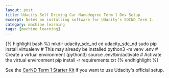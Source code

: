 ```yaml
---
layout: post
title: Udacity Self Driving Car Nanodegree Term 1 Dev Setup
excerpt: Notes on installing software for Udacity's SDCND Term 1.
category: machine learning
tags: [machine learning]
---
```


{% highlight bash %}
mkdir udacity_sdc_nd
cd udacity_sdc_nd
sudo pip install virtualenv      # This may already be installed
python3 -m venv .env             # Create a virtual environment (python3)
source .env/bin/activate         # Activate the virtual environment
pip install -r requirements.txt
{% endhighlight %}

See the [CarND Term 1 Starter Kit](https://github.com/udacity/CarND-Term1-Starter-Kit) if you want to use Udacity's official setup.